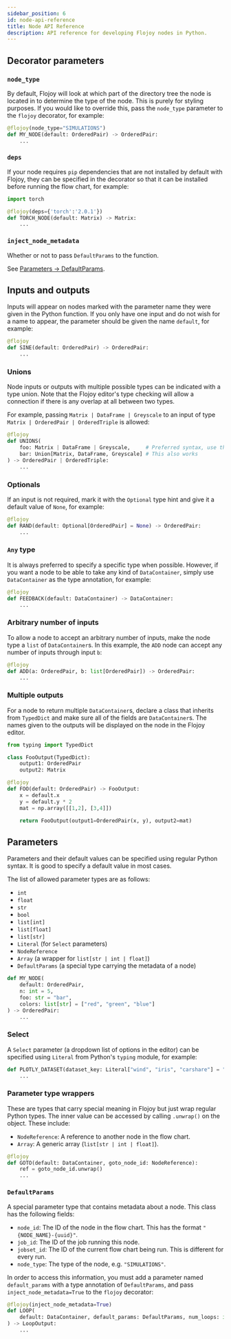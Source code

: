 ```yaml
---
sidebar_position: 6
id: node-api-reference
title: Node API Reference
description: API reference for developing Flojoy nodes in Python.
---
```


## Decorator parameters

### `node_type`

By default, Flojoy will look at which part of the directory tree the node is located in to determine the type of the node. This is purely for styling purposes. If you would like to override this, pass the `node_type` parameter to the `flojoy` decorator, for example:

```python
@flojoy(node_type="SIMULATIONS")
def MY_NODE(default: OrderedPair) -> OrderedPair:
    ...
```

### `deps`

If your node requires `pip` dependencies that are not installed by default with Flojoy, they can be specified in the decorator so that it can be installed before running the flow chart, for example:

```python
import torch

@flojoy(deps={'torch':'2.0.1'})
def TORCH_NODE(default: Matrix) -> Matrix:
    ...
```

### `inject_node_metadata`

Whether or not to pass `DefaultParams` to the function. 

See [Parameters -> DefaultParams](#defaultparams).

## Inputs and outputs

Inputs will appear on nodes marked with the parameter name they were given in the Python function. If you only have one input and do not wish for a name to appear, the parameter should be given the name `default`, for example:

```python
@flojoy
def SINE(default: OrderedPair) -> OrderedPair:
    ...
```

### Unions

Node inputs or outputs with multiple possible types can be indicated with a type union. Note that the Flojoy editor's type checking will allow a connection if there is any overlap at all between two types. 

For example, passing `Matrix | DataFrame | Greyscale` to an input of type `Matrix | OrderedPair | OrderedTriple` is allowed:

```python
@flojoy
def UNIONS(
    foo: Matrix | DataFrame | Greyscale,     # Preferred syntax, use this
    bar: Union[Matrix, DataFrame, Greyscale] # This also works
) -> OrderedPair | OrderedTriple:
    ...
```

### Optionals

If an input is not required, mark it with the `Optional` type hint and give it a default value of `None`, for example:

```python
@flojoy
def RAND(default: Optional[OrderedPair] = None) -> OrderedPair:
    ...
```

### `Any` type

It is always preferred to specify a specific type when possible. However, if you want a node to be able to take any kind of `DataContainer`, simply use `DataContainer` as the type annotation, for example:

```python
@flojoy
def FEEDBACK(default: DataContainer) -> DataContainer:
    ...
```

### Arbitrary number of inputs

To allow a node to accept an arbitrary number of inputs, make the node type a `list` of `DataContainer`s. In this example, the `ADD` node can accept any number of inputs through input `b`:

```python
@flojoy
def ADD(a: OrderedPair, b: list[OrderedPair]) -> OrderedPair:
    ...
```

### Multiple outputs

For a node to return multiple `DataContainer`s, declare a class that inherits from `TypedDict` and make sure all of the fields are `DataContainer`s. The names given to the outputs will be displayed on the node in the Flojoy editor.

```python
from typing import TypedDict

class FooOutput(TypedDict):
    output1: OrderedPair
    output2: Matrix

@flojoy
def FOO(default: OrderedPair) -> FooOutput:
    x = default.x
    y = default.y * 2
    mat = np.array([[1,2], [3,4]])

    return FooOutput(output1=OrderedPair(x, y), output2=mat)
```

## Parameters

Parameters and their default values can be specified using regular Python syntax. It is good to specify a default value in most cases. 

The list of allowed parameter types are as follows:

- `int`
- `float`
- `str`
- `bool`
- `list[int]`
- `list[float]`
- `list[str]`
- `Literal` (for `Select` parameters)
- `NodeReference`
- `Array` (a wrapper for `list[str | int | float]`)
- `DefaultParams` (a special type carrying the metadata of a node)

```python
def MY_NODE(
    default: OrderedPair,
    n: int = 5,
    foo: str = "bar",
    colors: list[str] = ["red", "green", "blue"]
) -> OrderedPair:
    ...
```

### Select

A `Select` parameter (a dropdown list of options in the editor) can be specified using `Literal` from Python's `typing` module, for example:

```python
def PLOTLY_DATASET(dataset_key: Literal["wind", "iris", "carshare"] = "wind"): -> DataFrame:
    ...
```

### Parameter type wrappers

These are types that carry special meaning in Flojoy but just wrap regular Python types. The inner value can be accessed by calling `.unwrap()` on the object. These include:

- `NodeReference`: A reference to another node in the flow chart.
- `Array`: A generic array (`list[str | int | float]`).

```python
@flojoy
def GOTO(default: DataContainer, goto_node_id: NodeReference):
    ref = goto_node_id.unwrap()
    ...
```

### `DefaultParams`

A special parameter type that contains metadata about a node. This class has the following fields:

- `node_id`: The ID of the node in the flow chart. This has the format `"{NODE_NAME}-{uuid}"`.
- `job_id`: The ID of the job running this node.
- `jobset_id`: The ID of the current flow chart being run. This is different for every run.
- `node_type`: The type of the node, e.g. `"SIMULATIONS"`.

In order to access this information, you must add a parameter named `default_params` with a type annotation of `DefaultParams`, and pass `inject_node_metadata=True` to the `flojoy` decorator:

```python
@flojoy(inject_node_metadata=True)
def LOOP(
    default: DataContainer, default_params: DefaultParams, num_loops: int = -1
) -> LoopOutput:
    ...
```
